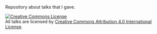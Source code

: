 Repository about talks that I gave.


<a rel="license" href="http://creativecommons.org/licenses/by/4.0/"><img alt="Creative Commons License" style="border-width:0" src="https://i.creativecommons.org/l/by/4.0/88x31.png" /></a><br />All talks are licensed by <a rel="license" href="http://creativecommons.org/licenses/by/4.0/">Creative Commons Attribution 4.0 International License</a>.
